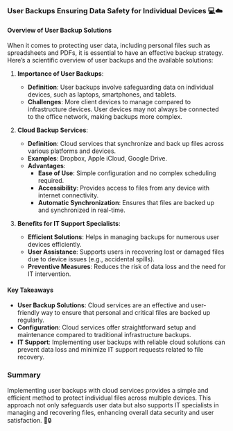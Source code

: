 ### User Backups Ensuring Data Safety for Individual Devices 💻☁️

#### Overview of User Backup Solutions

When it comes to protecting user data, including personal files such as spreadsheets and PDFs, it is essential to have an effective backup strategy. Here’s a scientific overview of user backups and the available solutions:

1. **Importance of User Backups**:
   - **Definition**: User backups involve safeguarding data on individual devices, such as laptops, smartphones, and tablets.
   - **Challenges**: More client devices to manage compared to infrastructure devices. User devices may not always be connected to the office network, making backups more complex.

2. **Cloud Backup Services**:
   - **Definition**: Cloud services that synchronize and back up files across various platforms and devices.
   - **Examples**: Dropbox, Apple iCloud, Google Drive.
   - **Advantages**:
     - **Ease of Use**: Simple configuration and no complex scheduling required.
     - **Accessibility**: Provides access to files from any device with internet connectivity.
     - **Automatic Synchronization**: Ensures that files are backed up and synchronized in real-time.

3. **Benefits for IT Support Specialists**:
   - **Efficient Solutions**: Helps in managing backups for numerous user devices efficiently.
   - **User Assistance**: Supports users in recovering lost or damaged files due to device issues (e.g., accidental spills).
   - **Preventive Measures**: Reduces the risk of data loss and the need for IT intervention.

#### Key Takeaways

- **User Backup Solutions**: Cloud services are an effective and user-friendly way to ensure that personal and critical files are backed up regularly.
- **Configuration**: Cloud services offer straightforward setup and maintenance compared to traditional infrastructure backups.
- **IT Support**: Implementing user backups with reliable cloud solutions can prevent data loss and minimize IT support requests related to file recovery.

### Summary

Implementing user backups with cloud services provides a simple and efficient method to protect individual files across multiple devices. This approach not only safeguards user data but also supports IT specialists in managing and recovering files, enhancing overall data security and user satisfaction. 🚀🔒